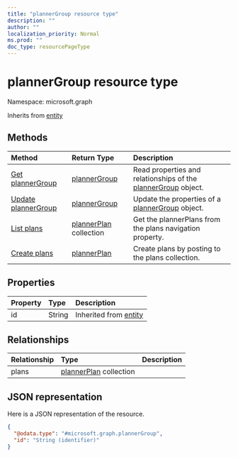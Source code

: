 ```yaml
---
title: "plannerGroup resource type"
description: ""
author: ""
localization_priority: Normal
ms.prod: ""
doc_type: resourcePageType
---
```


# plannerGroup resource type


Namespace: microsoft.graph




Inherits from [entity](../resources/entity.md)

## Methods
|Method|Return Type|Description|
|:---|:---|:---|
|[Get plannerGroup](../api/plannergroup-get.md)|[plannerGroup](../resources/plannergroup.md)|Read properties and relationships of the [plannerGroup](../resources/plannergroup.md) object.|
|[Update plannerGroup](../api/plannergroup-update.md)|[plannerGroup](../resources/plannergroup.md)|Update the properties of a [plannerGroup](../resources/plannergroup.md) object.|
|[List plans](../api/plannergroup-list-plans.md)|[plannerPlan](../resources/plannerplan.md) collection|Get the plannerPlans from the plans navigation property.|
|[Create plans](../api/plannergroup-post-plans.md)|[plannerPlan](../resources/plannerplan.md)|Create plans by posting to the plans collection.|

## Properties
|Property|Type|Description|
|:---|:---|:---|
|id|String| Inherited from [entity](../resources/entity.md)|

## Relationships
|Relationship|Type|Description|
|:---|:---|:---|
|plans|[plannerPlan](../resources/plannerplan.md) collection||

## JSON representation
Here is a JSON representation of the resource.
<!-- {
  "blockType": "resource",
  "keyProperty": "id",
  "@odata.type": "microsoft.graph.plannerGroup",
  "baseType": "microsoft.graph.entity",
  "openType": false
}
-->
``` json
{
  "@odata.type": "#microsoft.graph.plannerGroup",
  "id": "String (identifier)"
}
```

